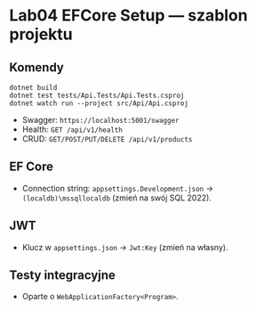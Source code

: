 # Lab04 EFCore Setup — szablon projektu

## Komendy
```pwsh
dotnet build
dotnet test tests/Api.Tests/Api.Tests.csproj
dotnet watch run --project src/Api/Api.csproj
```
- Swagger: `https://localhost:5001/swagger`
- Health: `GET /api/v1/health`
- CRUD: `GET/POST/PUT/DELETE /api/v1/products`

## EF Core
- Connection string: `appsettings.Development.json` → `(localdb)\mssqllocaldb` (zmień na swój SQL 2022).

## JWT
- Klucz w `appsettings.json` → `Jwt:Key` (zmień na własny).

## Testy integracyjne
- Oparte o `WebApplicationFactory<Program>`.
